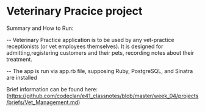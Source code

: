 # Veterinary Pracice project #

Summary and How to Run:

-- Veterinary Practice application is to be used by any vet-practice receptionists (or vet employees themselves). It is designed for admitting,registering customers and their pets, recording notes about their treatment. 

-- The app is run via app.rb file, supposing Ruby, PostgreSQL, and Sinatra are installed


Brief information can be found here: (https://github.com/codeclan/e41_classnotes/blob/master/week_04/projects/briefs/Vet_Management.md)

